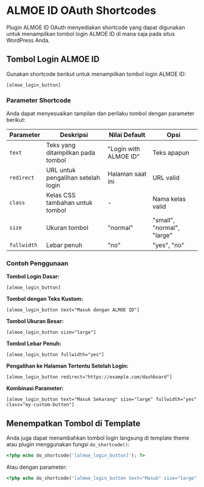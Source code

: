 # ALMOE ID OAuth Shortcodes

Plugin ALMOE ID OAuth menyediakan shortcode yang dapat digunakan untuk menampilkan tombol login ALMOE ID di mana saja pada situs WordPress Anda.

## Tombol Login ALMOE ID

Gunakan shortcode berikut untuk menampilkan tombol login ALMOE ID:

```
[almoe_login_button]
```

### Parameter Shortcode

Anda dapat menyesuaikan tampilan dan perilaku tombol dengan parameter berikut:

| Parameter  | Deskripsi | Nilai Default | Opsi |
|------------|-----------|---------------|------|
| `text`     | Teks yang ditampilkan pada tombol | "Login with ALMOE ID" | Teks apapun |
| `redirect` | URL untuk pengalihan setelah login | Halaman saat ini | URL valid |
| `class`    | Kelas CSS tambahan untuk tombol | - | Nama kelas valid |
| `size`     | Ukuran tombol | "normal" | "small", "normal", "large" |
| `fullwidth`| Lebar penuh | "no" | "yes", "no" |

### Contoh Penggunaan

**Tombol Login Dasar:**
```
[almoe_login_button]
```

**Tombol dengan Teks Kustom:**
```
[almoe_login_button text="Masuk dengan ALMOE ID"]
```

**Tombol Ukuran Besar:**
```
[almoe_login_button size="large"]
```

**Tombol Lebar Penuh:**
```
[almoe_login_button fullwidth="yes"]
```

**Pengalihan ke Halaman Tertentu Setelah Login:**
```
[almoe_login_button redirect="https://example.com/dashboard"]
```

**Kombinasi Parameter:**
```
[almoe_login_button text="Masuk Sekarang" size="large" fullwidth="yes" class="my-custom-button"]
```

## Menempatkan Tombol di Template

Anda juga dapat menambahkan tombol login langsung di template theme atau plugin menggunakan fungsi `do_shortcode()`:

```php
<?php echo do_shortcode('[almoe_login_button]'); ?>
```

Atau dengan parameter:

```php
<?php echo do_shortcode('[almoe_login_button text="Masuk" size="large"]'); ?>
```
